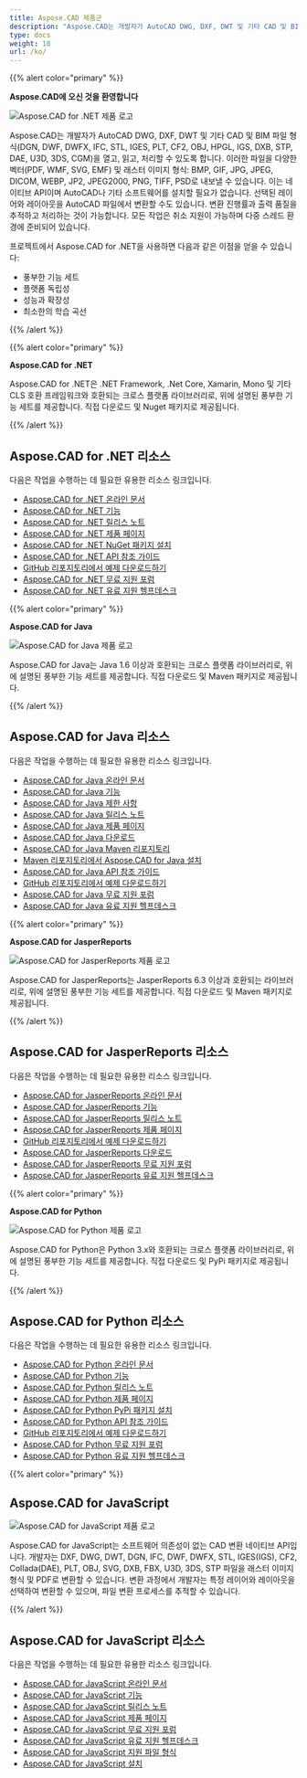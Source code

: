 ```yaml
---
title: Aspose.CAD 제품군
description: "Aspose.CAD는 개발자가 AutoCAD DWG, DXF, DWT 및 기타 CAD 및 BIM 파일 형식(DGN, DWF, DWFX, IFC, STL, IGES, PLT, CF2, OBJ, HPGL, IGS, DXB, STP, DAE, U3D, 3DS, CGM 등)을 열고, 읽고, 처리할 수 있도록 합니다."
type: docs
weight: 10
url: /ko/
---
```


{{% alert color="primary" %}}

**Aspose.CAD에 오신 것을 환영합니다**

![Aspose.CAD for .NET 제품 로고](/cad/_assets/home_1.png)

Aspose.CAD는 개발자가 AutoCAD DWG, DXF, DWT 및 기타 CAD 및 BIM 파일 형식(DGN, DWF, DWFX, IFC, STL, IGES, PLT, CF2, OBJ, HPGL, IGS, DXB, STP, DAE, U3D, 3DS, CGM)을 열고, 읽고, 처리할 수 있도록 합니다. 이러한 파일을 다양한 벡터(PDF, WMF, SVG, EMF) 및 래스터 이미지 형식: BMP, GIF, JPG, JPEG, DICOM, WEBP, JP2, JPEG2000, PNG, TIFF, PSD로 내보낼 수 있습니다. 이는 네이티브 API이며 AutoCAD나 기타 소프트웨어를 설치할 필요가 없습니다. 선택된 레이어와 레이아웃을 AutoCAD 파일에서 변환할 수도 있습니다.
변환 진행률과 출력 품질을 추적하고 처리하는 것이 가능합니다. 모든 작업은 취소 지원이 가능하며 다중 스레드 환경에 준비되어 있습니다.

프로젝트에서 Aspose.CAD for .NET을 사용하면 다음과 같은 이점을 얻을 수 있습니다:

- 풍부한 기능 세트
- 플랫폼 독립성
- 성능과 확장성
- 최소한의 학습 곡선

{{% /alert %}}

{{% alert color="primary" %}}

**Aspose.CAD for .NET**

Aspose.CAD for .NET은 .NET Framework, .Net Core, Xamarin, Mono 및 기타 CLS 호환 프레임워크와 호환되는 크로스 플랫폼 라이브러리로, 위에 설명된 풍부한 기능 세트를 제공합니다. 직접 다운로드 및 Nuget 패키지로 제공됩니다.

{{% /alert %}}

## **Aspose.CAD for .NET 리소스**

다음은 작업을 수행하는 데 필요한 유용한 리소스 링크입니다.

- [Aspose.CAD for .NET 온라인 문서](/ko/cad/net/)
- [Aspose.CAD for .NET 기능](/ko/cad/net/product-overview/#advanced-api-features)
- [Aspose.CAD for .NET 릴리스 노트](https://releases.aspose.com/cad/net/release-notes/)
- [Aspose.CAD for .NET 제품 페이지](https://products.aspose.com/cad/net/)
- [Aspose.CAD for .NET NuGet 패키지 설치](https://www.nuget.org/packages/Aspose.CAD/)
- [Aspose.CAD for .NET API 참조 가이드](https://reference.aspose.com/cad/net)
- [GitHub 리포지토리에서 예제 다운로드하기](https://github.com/aspose-cad/Aspose.CAD-for-.NET)
- [Aspose.CAD for .NET 무료 지원 포럼](https://forum.aspose.com/c/cad/19)
- [Aspose.CAD for .NET 유료 지원 헬프데스크](https://helpdesk.aspose.com/)

{{% alert color="primary" %}}

**Aspose.CAD for Java**

![Aspose.CAD for Java 제품 로고](/cad/_assets/home_2.png)

Aspose.CAD for Java는 Java 1.6 이상과 호환되는 크로스 플랫폼 라이브러리로, 위에 설명된 풍부한 기능 세트를 제공합니다. 직접 다운로드 및 Maven 패키지로 제공됩니다.

{{% /alert %}}

## **Aspose.CAD for Java 리소스**

다음은 작업을 수행하는 데 필요한 유용한 리소스 링크입니다.

- [Aspose.CAD for Java 온라인 문서](/ko/cad/java/)
- [Aspose.CAD for Java 기능](/ko/cad/java/product-overview/#advanced-api-features)
- [Aspose.CAD for Java 제한 사항](/ko/cad/java/product-overview/#not-yet-supported)
- [Aspose.CAD for Java 릴리스 노트](https://releases.aspose.com/cad/java/release-notes/)
- [Aspose.CAD for Java 제품 페이지](https://products.aspose.com/cad/java/)
- [Aspose.CAD for Java 다운로드](https://releases.aspose.com/cad/java/)
- [Aspose.CAD for Java Maven 리포지토리](https://releases.aspose.com/java/repo/com/aspose/aspose-cad/)
- [Maven 리포지토리에서 Aspose.CAD for Java 설치](/ko/cad/java/installation/)
- [Aspose.CAD for Java API 참조 가이드](https://reference.aspose.com/cad/java)
- [GitHub 리포지토리에서 예제 다운로드하기](https://github.com/aspose-cad/Aspose.CAD-for-Java)
- [Aspose.CAD for Java 무료 지원 포럼](https://forum.aspose.com/c/cad/19)
- [Aspose.CAD for Java 유료 지원 헬프데스크](https://helpdesk.aspose.com/)

{{% alert color="primary" %}}

**Aspose.CAD for JasperReports**

![Aspose.CAD for JasperReports 제품 로고](/cad/_assets/home_3.png)

Aspose.CAD for JasperReports는 JasperReports 6.3 이상과 호환되는 라이브러리로, 위에 설명된 풍부한 기능 세트를 제공합니다. 직접 다운로드 및 Maven 패키지로 제공됩니다.

{{% /alert %}}

## **Aspose.CAD for JasperReports 리소스**

다음은 작업을 수행하는 데 필요한 유용한 리소스 링크입니다.

- [Aspose.CAD for JasperReports 온라인 문서](/ko/cad/jasperreports/)
- [Aspose.CAD for JasperReports 기능](/ko/cad/jasperreports/features-overview/)
- [Aspose.CAD for JasperReports 릴리스 노트](https://releases.aspose.com/cad/jasperreports/release-notes/)
- [Aspose.CAD for JasperReports 제품 페이지](https://products.aspose.com/cad/jasperreports/)
- [GitHub 리포지토리에서 예제 다운로드하기](https://github.com/aspose-cad/Aspose.CAD-for-JasperReports)
- [Aspose.CAD for JasperReports 다운로드](https://downloads.aspose.com/cad/jasperreports)
- [Aspose.CAD for JasperReports 무료 지원 포럼](https://forum.aspose.com/c/cad/19)
- [Aspose.CAD for JasperReports 유료 지원 헬프데스크](https://helpdesk.aspose.com/)

{{% alert color="primary" %}}

**Aspose.CAD for Python**

![Aspose.CAD for Python 제품 로고](/cad/_assets/home_4.png)

Aspose.CAD for Python은 Python 3.x와 호환되는 크로스 플랫폼 라이브러리로, 위에 설명된 풍부한 기능 세트를 제공합니다. 직접 다운로드 및 PyPi 패키지로 제공됩니다.

{{% /alert %}}

## **Aspose.CAD for Python 리소스**

다음은 작업을 수행하는 데 필요한 유용한 리소스 링크입니다.

- [Aspose.CAD for Python 온라인 문서](/ko/cad/python-net/)
- [Aspose.CAD for Python 기능](/ko/cad/python-net/product-overview/#advanced-api-features)
- [Aspose.CAD for Python 릴리스 노트](https://releases.aspose.com/cad/python-net/release-notes/)
- [Aspose.CAD for Python 제품 페이지](https://products.aspose.com/cad/python-net/)
- [Aspose.CAD for Python PyPi 패키지 설치](https://pypi.org/project/aspose-cad/)
- [Aspose.CAD for Python API 참조 가이드](https://reference.aspose.com/cad/python-net)
- [GitHub 리포지토리에서 예제 다운로드하기](https://github.com/aspose-cad/Aspose.CAD-for-Python)
- [Aspose.CAD for Python 무료 지원 포럼](https://forum.aspose.com/c/cad/19)
- [Aspose.CAD for Python 유료 지원 헬프데스크](https://helpdesk.aspose.com/)

{{% alert color="primary" %}}

## **Aspose.CAD for JavaScript**

![Aspose.CAD for JavaScript 제품 로고](/cad/_assets/home_5.png)

Aspose.CAD for JavaScript는 소프트웨어 의존성이 없는 CAD 변환 네이티브 API입니다. 개발자는 DXF, DWG, DWT, DGN, IFC, DWF, DWFX, STL, IGES(IGS), CF2, Collada(DAE), PLT, OBJ, SVG, DXB, FBX, U3D, 3DS, STP 파일을 래스터 이미지 형식 및 PDF로 변환할 수 있습니다.
변환 과정에서 개발자는 특정 레이어와 레이아웃을 선택하여 변환할 수 있으며, 파일 변환 프로세스를 추적할 수 있습니다.

{{% /alert %}}

## **Aspose.CAD for JavaScript 리소스**

다음은 작업을 수행하는 데 필요한 유용한 리소스 링크입니다.

- [Aspose.CAD for JavaScript 온라인 문서](/ko/cad/javascript-net/)
- [Aspose.CAD for JavaScript 기능](/ko/cad/javascript-net/features/)
- [Aspose.CAD for JavaScript 릴리스 노트](https://releases.aspose.com/cad/javascript-net/release-notes/)
- [Aspose.CAD for JavaScript 제품 페이지](https://products.aspose.com/cad/javascript-net/)
- [Aspose.CAD for JavaScript 무료 지원 포럼](https://forum.aspose.com/c/cad/19)
- [Aspose.CAD for JavaScript 유료 지원 헬프데스크](https://helpdesk.aspose.com/)
- [Aspose.CAD for JavaScript 지원 파일 형식](/ko/cad/javascript-net/supported-file-formats/)
- [Aspose.CAD for JavaScript 설치](/ko/cad/javascript-net/installation/)

